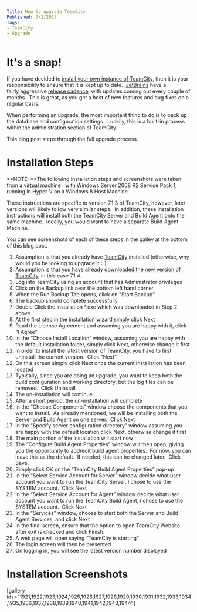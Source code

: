 ```yaml
---
Title: How to upgrade TeamCity
Published: 7/2/2013
Tags:
- TeamCity
- Upgrade
---
```


# It's a snap!

If you have decided to [install your own instance of TeamCity](http://gep13.me/VAeRiX), then it is your responsibility to ensure that it is kept up to date.  [JetBrains](http://www.jetbrains.com/) have a fairly aggressive [release cadence](http://confluence.jetbrains.com/display/TW/Previous+Releases+Downloads), with updates coming out every couple of months.  This is great, as you get a host of new features and bug fixes on a regular basis.

When performing an upgrade, the most important thing to do is to back up the database and configuration settings.  Luckily, this is a built-in process within the administration section of TeamCity.

This blog post steps through the full upgrade process.

# Installation Steps

**NOTE: **The following installation steps and screenshots were taken from a virtual machine   with Windows Server 2008 R2 Service Pack 1, running in Hyper-V on a Windows 8 Host Machine.

These instructions are specific to version 7.1.3 of TeamCity, however, later versions will likely follow very similar steps.  In addition, these installation instructions will install both the TeamCity Server and Build Agent onto the same machine.  Ideally, you would want to have a separate Build Agent Machine.

You can see screenshots of each of these steps in the galley at the bottom of this blog post.

1. Assumption is that you already have [TeamCity](http://gep13.me/VAeRiX) installed (otherwise, why would you be looking to upgrade it :-)
1. Assumption is that you have already [downloaded the new version of TeamCity](http://www.jetbrains.com/teamcity/download/index.html), in this case 7.1.4.
1. Log into TeamCity using an account that has Administrator privileges
1. Click on the Backup link near the bottom left hand corner
1. When the Run Backup Tab opens, click on "Start Backup"
1. The backup should complete successfully
1. Double Click the installation *.exe which was downloaded in Step 2 above
1. At the first step in the installation wizard simply click Next
1. Read the License Agreement and assuming you are happy with it, click “I Agree”
1. In the “Choose Install Location” window, assuming you are happy with the default installation folder, simply click Next, otherwise change it first
1. In order to install the latest version of TeamCity, you have to first uninstall the current version.  Click "Next"
1. On this screen simply click Next once the current installation has been located
1. Typically, since you are doing an upgrade, you want to keep both the build configuration and working directory, but the log files can be removed.  Click Uninstall
1. The un-installation will continue
1. After a short period, the un-installation will complete
1. In the “Choose Components” window choose the components that you want to install.  As already mentioned, we will be installing both the Server and Build Agent on one server.  Click Next
1. In the “Specify server configuration directory” window assuming you are happy with the default location click Next, otherwise change it first
1. The main portion of the installation will start now
1. The “Configure Build Agent Properties” window will then open, giving you the opportunity to add/edit build agent properties.  For now, you can leave this as the default.  If needed, this can be changed later.  Click Save.
1. Simply click OK on the “TeamCity Build Agent Properties” pop-up
1. In the “Select Service Account for Server” window decide what user account you want to run the TeamCity Server, I chose to use the SYSTEM account.  Click Next
1. In the “Select Service Account for Agent” window decide what user account you want to run the TeamCity Build Agent, I chose to use the SYSTEM account.  Click Next
1. In the “Services” window, choose to start both the Server and Build Agent Services, and click Next
1. In the final screen, ensure that the option to open TeamCity Website after exit is checked and click Finish.
1. A web page will open saying “TeamCity is starting”
1. The login screen will then be presented
1. On logging in, you will see the latest version number displayed

# Installation Screenshots


[gallery ids="1921,1922,1923,1924,1925,1926,1927,1928,1929,1930,1931,1932,1933,1934,1935,1936,1937,1938,1939,1940,1941,1942,1943,1944"]
